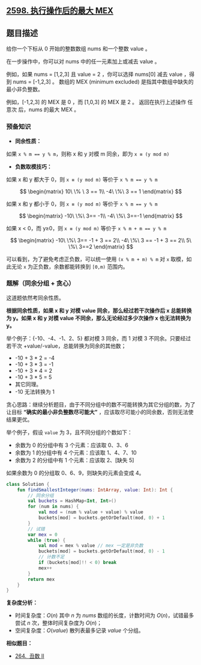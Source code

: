## [2598. 执行操作后的最大 MEX](https://leetcode.cn/problems/smallest-missing-non-negative-integer-after-operations/)

## 题目描述

给你一个下标从 0 开始的整数数组 nums 和一个整数 value 。

在一步操作中，你可以对 nums 中的任一元素加上或减去 value 。

例如，如果 nums = [1,2,3] 且 value = 2 ，你可以选择 nums[0] 减去 value ，得到 nums = [-1,2,3] 。
数组的 MEX (minimum excluded) 是指其中数组中缺失的最小非负整数。

例如，[-1,2,3] 的 MEX 是 0 ，而 [1,0,3] 的 MEX 是 2 。
返回在执行上述操作 任意次 后，nums 的最大 MEX 。

### 预备知识

- **同余性质：**

如果 `x % m == y % m`，则称 x 和 y 对模 m 同余，即为 `x ≡ (y mod m)`

- **负数取模技巧：**

如果 x 和 y 都大于 0，则 `x ≡ (y mod m)` 等价于 `x % m == y % m`

$$
\begin{matrix}
10\ \% \ 3 == 1\\
-4\ \%\ 3 == 1
\end{matrix}
$$

如果 x 和 y 都小于 0，则 `x ≡ (y mod m)` 等价于 `x % m == y % m`

$$
\begin{matrix}
-10\ \%\ 3== -1\\
-4\ \%\ 3==-1
\end{matrix}
$$

如果 x < 0，而 y≥0，则 `x ≡ (y mod m)` 等价于 `x % m + m == y % m`

$$
\begin{matrix}
-10\ \%\ 3== -1 + 3 == 2\\
-4\ \%\ 3 == -1 + 3 == 2\\
5\ \%\ 3==2
\end{matrix}
$$

可以看到，为了避免考虑正负数，可以统一使用 `(x % m + m) % m` 对 `x` 取模，如此无论 `x` 为正负数，余数都能转换到 `[0,m)` 范围内。

### 题解（同余分组 + 贪心）

这道题依然考同余性质。

**根据同余性质，如果 x 和 y 对模 value 同余，那么经过若干次操作后 x 总能转换为 y。如果 x 和 y 对模 value 不同余，那么无论经过多少次操作 x 也无法转换为 y。**

举个例子：{-10、-4、-1、2、5} 都对模 3 同余，而 1 对模 3 不同余。只要经过若干次 +value/-value，总能转换为同余的其他数；

- -10 + 3 \* 2 = -4
- -10 + 3 \* 3 = -1
- -10 + 3 \* 4 = 2
- -10 + 3 \* 5 = 5
- 其它同理。
- -10 无法转换为 1

贪心思路：继续分析题目，由于不同分组中的数不可能转换为其它分组的数，为了让目标 **“确实的最小非负整数尽可能大”** ，应该取尽可能小的同余数，否则无法使结果更优。

举个例子，假设 `value` 为 3，且不同分组的个数如下：

- 余数为 0 的分组中有 3 个元素：应该取 0、3、6
- 余数为 1 的分组中有 4 个元素：应该取 1、4、7、10
- 余数为 2 的分组中有 1 个元素：应该取 2、[缺失 5]

如果余数为 0 的分组取 0、6、9，则缺失的元素会变成 4。

```kotlin
class Solution {
    fun findSmallestInteger(nums: IntArray, value: Int): Int {
        // 同余分组
        val buckets = HashMap<Int, Int>()
        for (num in nums) {
            val mod = (num % value + value) % value
            buckets[mod] = buckets.getOrDefault(mod, 0) + 1
        }
        // 试错
        var mex = 0
        while (true) {
            val mod = mex % value // mex 一定是非负数
            buckets[mod] = buckets.getOrDefault(mod, 0) - 1
            // 计数不足
            if (buckets[mod]!! < 0) break
            mex++
        }
        return mex
    }
}
```

**复杂度分析：**

- 时间复杂度：$O(n)$ 其中 $n$ 为 $nums$ 数组的长度，计数时间为 $O(n)$，试错最多尝试 $n$ 次，整体时间复杂度为 $O(n)$；
- 空间复杂度：$O(value)$ 散列表最多记录 $value$ 个分组。

**相似题目：**

- [264.  丑数 II](https://leetcode.cn/problems/ugly-number-ii/)
